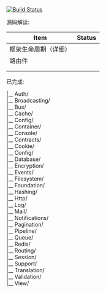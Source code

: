 [![Build Status](https://www.travis-ci.org/OneCodeMonkey/laravel-src.svg?branch=master)](https://www.travis-ci.org/OneCodeMonkey/laravel-src)

源码解读:

| Item                 | Status |
| -------------------- | ------ |
| 框架生命周期（详细） |        |
| 路由件               |        |
|                      |        |
|                      |        |


已完成:

|__ Auth/<br/>
|__ Broadcasting/<br/>
|__ Bus/<br/>
|__ Cache/<br/>
|__ Config/<br/>
|__ Container/<br/>
|__ Console/<br/>
|__ Contracts/<br/>
|__ Cookie/<br/>
|__ Config/<br/>
|__ Database/<br/>
|__ Encryption/<br/>
|__ Events/<br/>
|__ Filesystem/<br/>
|__ Foundation/<br/>
|__ Hashing/<br/>
|__ Http/<br/>
|__ Log/<br/>
|__ Mail/<br/>
|__ Notifications/<br/>
|__ Pagination/<br/>
|__ Pipeline/<br/>
|__ Queue/<br/>
|__ Redis/<br/>
|__ Routing/<br/>
|__ Session/<br/>
|__ Support/<br/>
|__ Translation/<br/>
|__ Validation/<br/>
|__ View/<br>